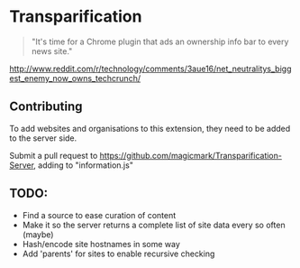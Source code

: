 # Transparification #

> "It's time for a Chrome plugin that ads an ownership info bar to every news site."

http://www.reddit.com/r/technology/comments/3aue16/net_neutralitys_biggest_enemy_now_owns_techcrunch/

## Contributing ##
To add websites and organisations to this extension, they need to be added to the server side.

Submit a pull request to https://github.com/magicmark/Transparification-Server, adding to "information.js"

## TODO: ##
- Find a source to ease curation of content
- Make it so the server returns a complete list of site data every so often (maybe)
- Hash/encode site hostnames in some way
- Add 'parents' for sites to enable recursive checking
